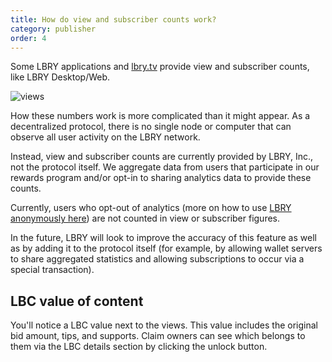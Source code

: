 ```yaml
---
title: How do view and subscriber counts work?
category: publisher
order: 4
---
```

Some LBRY applications and [lbry.tv](https://lbry.tv) provide view and subscriber counts, like LBRY Desktop/Web.

![views](https://spee.ch/6/views.png)

How these numbers work is more complicated than it might appear. As a decentralized protocol, there is no single node or computer that can observe all user activity on the LBRY network.

Instead, view and subscriber counts are currently provided by LBRY, Inc., not the protocol itself. We aggregate data from users that participate in our rewards program and/or opt-in to sharing analytics data to provide these counts.

Currently, users who opt-out of analytics (more on how to use [LBRY anonymously here](https://lbry.com/faq/privacy-and-data#anonymous)) are not counted in view or subscriber figures.

In the future, LBRY will look to improve the accuracy of this feature as well as by adding it to the protocol itself (for example, by allowing wallet servers to share aggregated statistics and allowing subscriptions to occur via a special transaction).

## LBC value of content 
You'll notice a LBC value next to the views. This value includes the original bid amount, tips, and supports. Claim owners can see which belongs to them via the LBC details section by clicking the unlock button.
